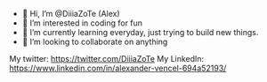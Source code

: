 - 👋 Hi, I’m @DiiiaZoTe (Alex)
- 👀 I’m interested in coding for fun
- 🌱 I’m currently learning everyday, just trying to build new things.
- 💞️ I’m looking to collaborate on anything

My twitter: https://twitter.com/DiiiaZoTe
My LinkedIn: https://www.linkedin.com/in/alexander-vencel-694a52193/

<!---
DiiiaZoTe/DiiiaZoTe is a ✨ special ✨ repository because its `README.md` (this file) appears on your GitHub profile.
You can click the Preview link to take a look at your changes.
--->
